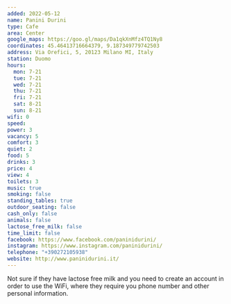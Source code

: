 ```yaml
---
added: 2022-05-12
name: Panini Durini
type: Cafe
area: Center
google_maps: https://goo.gl/maps/Da1qkXnMfz4TQ1Ny8
coordinates: 45.46413716664379, 9.187349779742503
address: Via Orefici, 5, 20123 Milano MI, Italy
station: Duomo
hours:
  mon: 7-21
  tue: 7-21
  wed: 7-21
  thu: 7-21
  fri: 7-21
  sat: 8-21
  sun: 8-21
wifi: 0
speed: 
power: 3
vacancy: 5
comfort: 3
quiet: 2
food: 5
drinks: 3
price: 4
view: 4
toilets: 3
music: true
smoking: false
standing_tables: true
outdoor_seating: false
cash_only: false
animals: false
lactose_free_milk: false
time_limit: false
facebook: https://www.facebook.com/paninidurini/
instagram: https://www.instagram.com/paninidurini/
telephone: "+390272105938"
website: http://www.paninidurini.it/
---
```


Not sure if they have lactose free milk and you need to create an account in order to use the WiFi, where they require you phone number and other personal information.
